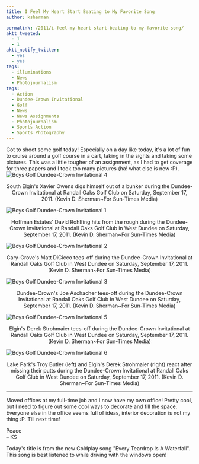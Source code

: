 ```yaml
---
title: I Feel My Heart Start Beating to My Favorite Song
author: ksherman

permalink: /2011/i-feel-my-heart-start-beating-to-my-favorite-song/
aktt_tweeted:
  - 1
  - 1
aktt_notify_twitter:
  - yes
  - yes
tags:
  - illuminations
  - News
  - Photojournalism
tags:
  - Action
  - Dundee-Crown Invitational
  - Golf
  - News
  - News Assignments
  - Photojournalism
  - Sports Action
  - Sports Photography
---
```

Got to shoot some golf today! Especially on a day like today, it's a lot of fun to cruise around a golf course in a cart, taking in the sights and taking some pictures. This was a little tougher of an assignment, as I had to get coverage for three papers and I took too many pictures (ha! what else is new :P).  
<img class="aligncenter" src="https://s3-us-west-2.amazonaws.com/assets.kshermphoto.com/2011PostsImages/September/BGOduncr-ECN-0918-4.jpg" alt="Boys Golf Dundee-Crown Invitational 4" />

<p style="text-align: center;">
  South Elgin's Xavier Owens digs himself out of a bunker during the Dundee-Crown Invitational at Randall Oaks Golf Club on Saturday, September 17, 2011. (Kevin D. Sherman~For Sun-Times Media)
</p>

<img class="aligncenter" src="https://s3-us-west-2.amazonaws.com/assets.kshermphoto.com/2011PostsImages/September/BGOduncr-ECN-0918-1.jpg" alt="Boys Golf Dundee-Crown Invitational 1" />

<p style="text-align: center;">
  Hoffman Estates' David Rohlfing hits from the rough during the Dundee-Crown Invitational at Randall Oaks Golf Club in West Dundee on Saturday, September 17, 2011. (Kevin D. Sherman~For Sun-Times Media)
</p>

<img class="aligncenter" src="https://s3-us-west-2.amazonaws.com/assets.kshermphoto.com/2011PostsImages/September/BGOduncr-ECN-0918-2.jpg" alt="Boys Golf Dundee-Crown Invitational 2" />

<p style="text-align: center;">
  Cary-Grove's Matt DiCicco tees-off during the Dundee-Crown Invitational at Randall Oaks Golf Club in West Dundee on Saturday, September 17, 2011. (Kevin D. Sherman~For Sun-Times Media)
</p>

<img class="aligncenter" src="https://s3-us-west-2.amazonaws.com/assets.kshermphoto.com/2011PostsImages/September/BGOduncr-ECN-0918-3.jpg" alt="Boys Golf Dundee-Crown Invitational 3" />

<p style="text-align: center;">
  Dundee-Crown's Joe Aschacher tees-off during the Dundee-Crown Invitational at Randall Oaks Golf Club in West Dundee on Saturday, September 17, 2011. (Kevin D. Sherman~For Sun-Times Media)
</p>

<img class="aligncenter" src="https://s3-us-west-2.amazonaws.com/assets.kshermphoto.com/2011PostsImages/September/BGOduncr-ECN-0918-5.jpg" alt="Boys Golf Dundee-Crown Invitational 5" />

<p style="text-align: center;">
  Elgin's Derek Strohmaier tees-off during the Dundee-Crown Invitational at Randall Oaks Golf Club in West Dundee on Saturday, September 17, 2011. (Kevin D. Sherman~For Sun-Times Media)
</p>

<img class="aligncenter" src="https://s3-us-west-2.amazonaws.com/assets.kshermphoto.com/2011PostsImages/September/BGOduncr-ECN-0918-6.jpg" alt="Boys Golf Dundee-Crown Invitational 6" />

<p style="text-align: center;">
  Lake Park's Troy Butler (left) and Elgin's Derek Strohmaier (right) react after missing their putts during the Dundee-Crown Invitational at Randall Oaks Golf Club in West Dundee on Saturday, September 17, 2011. (Kevin D. Sherman~For Sun-Times Media)
</p>

* * *

Moved offices at my full-time job and I now have my own office! Pretty cool, but I need to figure out some cool ways to decorate and fill the space. Everyone else in the office seems full of ideas, interior decoration is not my thing :P. Till next time!

Peace  
– KS

Today's title is from the new Coldplay song "Every Teardrop Is A Waterfall". This song is best listened to while driving with the windows open!